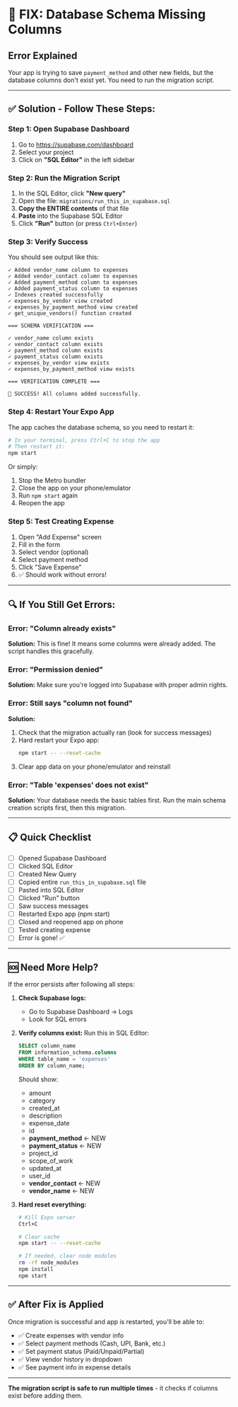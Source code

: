 # 🚨 FIX: Database Schema Missing Columns

## Error Explained
Your app is trying to save `payment_method` and other new fields, but the database columns don't exist yet. You need to run the migration script.

---

## ✅ Solution - Follow These Steps:

### **Step 1: Open Supabase Dashboard**

1. Go to https://supabase.com/dashboard
2. Select your project
3. Click on **"SQL Editor"** in the left sidebar

### **Step 2: Run the Migration Script**

1. In the SQL Editor, click **"New query"**
2. Open the file: `migrations/run_this_in_supabase.sql`
3. **Copy the ENTIRE contents** of that file
4. **Paste** into the Supabase SQL Editor
5. Click **"Run"** button (or press `Ctrl+Enter`)

### **Step 3: Verify Success**

You should see output like this:

```
✓ Added vendor_name column to expenses
✓ Added vendor_contact column to expenses
✓ Added payment_method column to expenses
✓ Added payment_status column to expenses
✓ Indexes created successfully
✓ expenses_by_vendor view created
✓ expenses_by_payment_method view created
✓ get_unique_vendors() function created

=== SCHEMA VERIFICATION ===

✓ vendor_name column exists
✓ vendor_contact column exists
✓ payment_method column exists
✓ payment_status column exists
✓ expenses_by_vendor view exists
✓ expenses_by_payment_method view exists

=== VERIFICATION COMPLETE ===

🎉 SUCCESS! All columns added successfully.
```

### **Step 4: Restart Your Expo App**

The app caches the database schema, so you need to restart it:

```bash
# In your terminal, press Ctrl+C to stop the app
# Then restart it:
npm start
```

Or simply:
1. Stop the Metro bundler
2. Close the app on your phone/emulator
3. Run `npm start` again
4. Reopen the app

### **Step 5: Test Creating Expense**

1. Open "Add Expense" screen
2. Fill in the form
3. Select vendor (optional)
4. Select payment method
5. Click "Save Expense"
6. ✅ Should work without errors!

---

## 🔍 If You Still Get Errors:

### Error: "Column already exists"
**Solution:** This is fine! It means some columns were already added. The script handles this gracefully.

### Error: "Permission denied"
**Solution:** Make sure you're logged into Supabase with proper admin rights.

### Error: Still says "column not found"
**Solution:** 
1. Check that the migration actually ran (look for success messages)
2. Hard restart your Expo app:
   ```bash
   npm start -- --reset-cache
   ```
3. Clear app data on your phone/emulator and reinstall

### Error: "Table 'expenses' does not exist"
**Solution:** Your database needs the basic tables first. Run the main schema creation scripts first, then this migration.

---

## 📋 Quick Checklist

- [ ] Opened Supabase Dashboard
- [ ] Clicked SQL Editor
- [ ] Created New Query
- [ ] Copied entire `run_this_in_supabase.sql` file
- [ ] Pasted into SQL Editor
- [ ] Clicked "Run" button
- [ ] Saw success messages
- [ ] Restarted Expo app (npm start)
- [ ] Closed and reopened app on phone
- [ ] Tested creating expense
- [ ] Error is gone! ✅

---

## 🆘 Need More Help?

If the error persists after following all steps:

1. **Check Supabase logs:**
   - Go to Supabase Dashboard → Logs
   - Look for SQL errors

2. **Verify columns exist:**
   Run this in SQL Editor:
   ```sql
   SELECT column_name 
   FROM information_schema.columns
   WHERE table_name = 'expenses'
   ORDER BY column_name;
   ```
   
   Should show:
   - amount
   - category
   - created_at
   - description
   - expense_date
   - id
   - **payment_method** ← NEW
   - **payment_status** ← NEW
   - project_id
   - scope_of_work
   - updated_at
   - user_id
   - **vendor_contact** ← NEW
   - **vendor_name** ← NEW

3. **Hard reset everything:**
   ```bash
   # Kill Expo server
   Ctrl+C
   
   # Clear cache
   npm start -- --reset-cache
   
   # If needed, clear node modules
   rm -rf node_modules
   npm install
   npm start
   ```

---

## ✅ After Fix is Applied

Once migration is successful and app is restarted, you'll be able to:

- ✅ Create expenses with vendor info
- ✅ Select payment methods (Cash, UPI, Bank, etc.)
- ✅ Set payment status (Paid/Unpaid/Partial)
- ✅ View vendor history in dropdown
- ✅ See payment info in expense details

---

**The migration script is safe to run multiple times** - it checks if columns exist before adding them.
